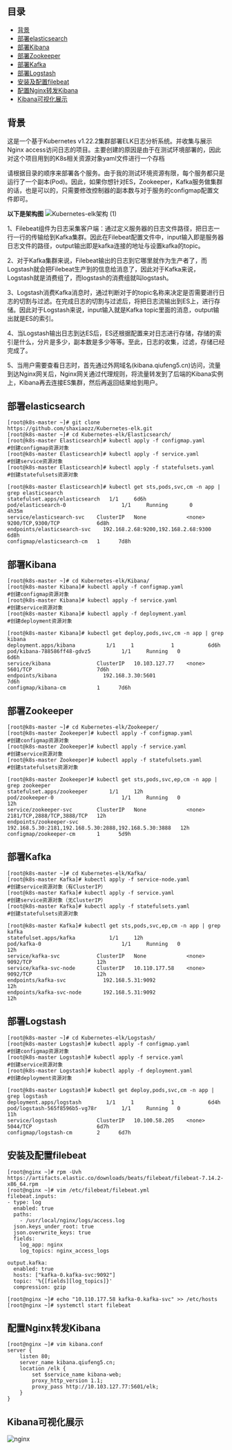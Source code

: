 ## 目录
- [背景](#背景)
- [部署elasticsearch](#部署elasticsearch)
- [部署Kibana](#部署Kibana)
- [部署Zookeeper](#部署Zookeeper)
- [部署Kafka](#部署Kafka)
- [部署Logstash](#部署Logstash)
- [安装及配置filebeat](#安装及配置filebeat)
- [配置Nginx转发Kibana](#配置Nginx转发Kibana)
- [Kibana可视化展示](#Kibana可视化展示)

## 背景
这是一个基于Kubernetes v1.22.2集群部署ELK日志分析系统。并收集与展示Nginx access访问日志的项目。主要创建的原因是由于在测试环境部署的，因此对这个项目用到的K8s相关资源对象yaml文件进行一个存档

请根据目录的顺序来部署各个服务。由于我的测试环境资源有限，每个服务都只是运行了一个副本(Pod)。因此，如果你想针对ES，Zookeeper，Kafka服务做集群的话，也是可以的，只需要修改控制器的副本数与对于服务的configmap配置文件即可。

**以下是架构图**
![Kubernetes-elk架构 (1)](https://user-images.githubusercontent.com/43721571/145380271-4dd00308-4ce0-458a-96e8-9bd480575523.png)

1、Filebeat组件为日志采集客户端：通过定义服务器的日志文件路径，把日志一行一行的传输给到Kafka集群。因此在Filebeat配置文件中，input输入即是服务器日志文件的路径，output输出即是kafka连接的地址与设置kafka的topic。

2、对于Kafka集群来说，Filebeat输出的日志到它哪里就作为生产者了，而Logstash就会把Filebeat生产到的信息给消息了，因此对于Kafka来说，Logstash就是消费组了，而logstash的消费组就叫logstash。

3、Logstash消费Kafka消息时，通过判断对于的topic名称来决定是否需要进行日志的切割与过滤。在完成日志的切割与过滤后，将把日志流输出到ES上，进行存储。因此对于Logstash来说，input输入就是Kafka topic里面的消息，output输出就是ES的索引。

4、当Logstash输出日志到达ES后，ES还根据配置来对日志进行存储，存储的索引是什么，分片是多少，副本数是多少等等。至此，日志的收集，过滤，存储已经完成了。

5、当用户需要查看日志时，首先通过外网域名(kibana.qiufeng5.cn)访问，流量到达Nginx网关后，Nginx网关通过代理规则，将流量转发到了后端的Kibana实例上，Kibana再去连接ES集群，然后再返回结果给到用户。

## 部署elasticsearch
```
[root@k8s-master ~]# git clone https://github.com/shaxiaozz/Kubernetes-elk.git
[root@k8s-master ~]# cd Kubernetes-elk/Elasticsearch/
[root@k8s-master Elasticsearch]# kubectl apply -f configmap.yaml        #创建configmap资源对象
[root@k8s-master Elasticsearch]# kubectl apply -f service.yaml          #创建service资源对象
[root@k8s-master Elasticsearch]# kubectl apply -f statefulsets.yaml     #创建statefulsets资源对象

[root@k8s-master Elasticsearch]# kubectl get sts,pods,svc,cm -n app | grep elasticsearch
statefulset.apps/elasticsearch   1/1     6d6h
pod/elasticsearch-0                  1/1     Running       0                 4h35m
service/elasticsearch-svc    ClusterIP   None             <none>        9200/TCP,9300/TCP            6d8h
endpoints/elasticsearch-svc    192.168.2.68:9200,192.168.2.68:9300                     6d8h
configmap/elasticsearch-cm   1      7d8h
```

## 部署Kibana
```
[root@k8s-master ~]# cd Kubernetes-elk/Kibana/
[root@k8s-master Kibana]# kubectl apply -f configmap.yaml               #创建configmap资源对象
[root@k8s-master Kibana]# kubectl apply -f service.yaml                 #创建service资源对象
[root@k8s-master Kibana]# kubectl apply -f deployment.yaml              #创建deployment资源对象

[root@k8s-master Kibana]# kubectl get deploy,pods,svc,cm -n app | grep kibana
deployment.apps/kibana          1/1     1            1           6d6h
pod/kibana-788586ff48-gdvz5          1/1     Running   0                 6d6h
service/kibana               ClusterIP   10.103.127.77    <none>        5601/TCP                     7d6h
endpoints/kibana               192.168.3.30:5601                                       7d6h
configmap/kibana-cm          1      7d6h
```

## 部署Zookeeper
```
[root@k8s-master ~]# cd Kubernetes-elk/Zookeeper/
[root@k8s-master Zookeeper]# kubectl apply -f configmap.yaml            #创建configmap资源对象
[root@k8s-master Zookeeper]# kubectl apply -f service.yaml              #创建service资源对象
[root@k8s-master Zookeeper]# kubectl apply -f statefulsets.yaml         #创建statefulsets资源对象

[root@k8s-master Zookeeper]# kubectl get sts,pods,svc,ep,cm -n app | grep zookeeper
statefulset.apps/zookeeper       1/1     12h
pod/zookeeper-0                      1/1     Running   0                 12h
service/zookeeper-svc        ClusterIP   None             <none>        2181/TCP,2888/TCP,3888/TCP   12h
endpoints/zookeeper-svc        192.168.5.30:2181,192.168.5.30:2888,192.168.5.30:3888   12h
configmap/zookeeper-cm       1      5d9h
```

## 部署Kafka
```
[root@k8s-master ~]# cd Kubernetes-elk/Kafka/
[root@k8s-master Kafka]# kubectl apply -f service-node.yaml             #创建service资源对象（有ClusterIP）
[root@k8s-master Kafka]# kubectl apply -f service.yaml                  #创建service资源对象（无ClusterIP）
[root@k8s-master Kafka]# kubectl apply -f statefulsets.yaml             #创建statefulsets资源对象    

[root@k8s-master Kafka]# kubectl get sts,pods,svc,ep,cm -n app | grep kafka
statefulset.apps/kafka           1/1     12h
pod/kafka-0                          1/1     Running   0                 12h
service/kafka-svc            ClusterIP   None             <none>        9092/TCP                     12h
service/kafka-svc-node       ClusterIP   10.110.177.58    <none>        9092/TCP                     12h
endpoints/kafka-svc            192.168.5.31:9092                                       12h
endpoints/kafka-svc-node       192.168.5.31:9092                                       12h
```

## 部署Logstash
```
[root@k8s-master ~]# cd Kubernetes-elk/Logstash/
[root@k8s-master Logstash]# kubectl apply -f configmap.yaml               #创建configmap资源对象
[root@k8s-master Logstash]# kubectl apply -f service.yaml                 #创建service资源对象
[root@k8s-master Logstash]# kubectl apply -f deployment.yaml              #创建deployment资源对象

[root@k8s-master Logstash]# kubectl get deploy,pods,svc,cm -n app | grep logstash
deployment.apps/logstash        1/1     1            1           6d4h
pod/logstash-565f8596b5-vg78r        1/1     Running   0                 11h
service/logstash             ClusterIP   10.100.58.205    <none>        5044/TCP                     6d7h
configmap/logstash-cm        2      6d7h
```

## 安装及配置filebeat
```
[root@nginx ~]# rpm -Uvh https://artifacts.elastic.co/downloads/beats/filebeat/filebeat-7.14.2-x86_64.rpm
[root@nginx ~]# vim /etc/filebeat/filebeat.yml
filebeat.inputs:
- type: log
  enabled: true
  paths:
    - /usr/local/nginx/logs/access.log
  json.keys_under_root: true
  json.overwrite_keys: true
  fields:
    log_app: nginx
    log_topics: nginx_access_logs

output.kafka:
  enabled: true
  hosts: ["kafka-0.kafka-svc:9092"]
  topic: '%{[fields][log_topics]}'
  compression: gzip

[root@nginx ~]# echo "10.110.177.58 kafka-0.kafka-svc" >> /etc/hosts
[root@nginx ~]# systemctl start filebeat
```

## 配置Nginx转发Kibana
```
[root@nginx ~]# vim kibana.conf
server {
    listen 80;
    server_name kibana.qiufeng5.cn;
    location /elk {
        set $service_name kibana-web;
        proxy_http_version 1.1;
        proxy_pass http://10.103.127.77:5601/elk;
    }
}
```

## Kibana可视化展示
![nginx](https://user-images.githubusercontent.com/43721571/145190939-f4b758df-2706-4b16-9beb-25d49fce4205.png)

